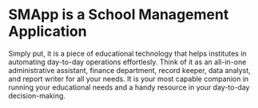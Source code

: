 # SMApp is a School Management Application
Simply put, it is a piece of educational technology that helps institutes in automating day-to-day operations effortlesly.
Think of it as an all-in-one administrative assistant, finance department, record keeper, data analyst, and report writer for all your needs.
It is your most capable companion in running your educational needs and a handy resource in your day-to-day decision-making.
